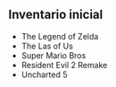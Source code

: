 ## Inventario inicial

- The Legend of Zelda
- The Las of Us
- Super Mario Bros
- Resident Evil 2 Remake
- Uncharted 5
